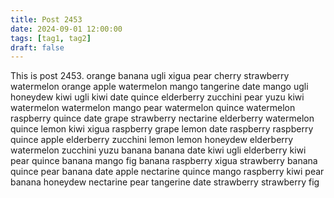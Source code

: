 ```yaml
---
title: Post 2453
date: 2024-09-01 12:00:00
tags: [tag1, tag2]
draft: false
---
```

This is post 2453.
orange
banana
ugli
xigua
pear
cherry
strawberry
watermelon
orange
apple
watermelon
mango
tangerine
date
mango
ugli
honeydew
kiwi
ugli
kiwi
date
quince
elderberry
zucchini
pear
yuzu
kiwi
watermelon
watermelon
mango
pear
watermelon
quince
watermelon
raspberry
quince
date
grape
strawberry
nectarine
elderberry
watermelon
quince
lemon
kiwi
xigua
raspberry
grape
lemon
date
raspberry
raspberry
quince
apple
elderberry
zucchini
lemon
lemon
honeydew
elderberry
watermelon
zucchini
yuzu
banana
banana
date
kiwi
ugli
elderberry
kiwi
pear
quince
banana
mango
fig
banana
raspberry
xigua
strawberry
banana
quince
pear
banana
date
apple
nectarine
quince
mango
raspberry
kiwi
pear
banana
honeydew
nectarine
pear
tangerine
date
strawberry
strawberry
fig
